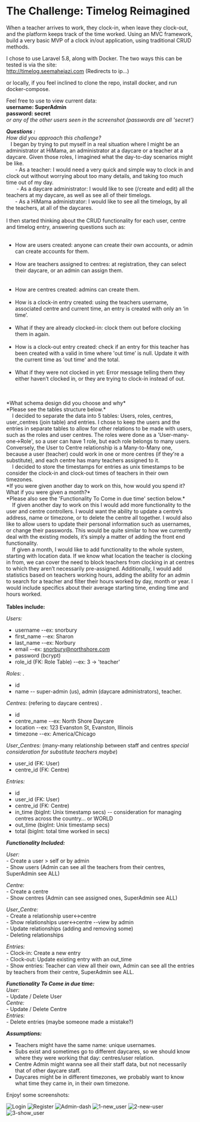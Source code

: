 # The Challenge: Timelog Reimagined

When a teacher arrives to work, they clock-in, when leave they clock-out, and the platform keeps track of the time worked. 
Using an MVC framework, build a very basic MVP of a clock in/out application, using traditional CRUD methods.

I chose to use Laravel 5.8, along with Docker.
The two ways this can be tested is via the site:  
        http://timelog.seemahejazi.com  (Redirects to ip...)
        
or locally, if you feel inclined to clone the repo, install docker, and run docker-compose.

Feel free to use to view current data:   
<strong> 
username: SuperAdmin   
password: secret
</strong>      
*or any of the other users seen in the screenshot (passwords are all 'secret')*

<strong>*Questions :*</strong>  <br>
*How did you approach this challenge?*   <br>
&nbsp;&nbsp;&nbsp;I began by trying to put myself in a real situation where I might be an administrator at HiMama, an administrator at a daycare or a teacher at a daycare. Given those roles, I imagined what the day-to-day scenarios might be like.<br>
&nbsp;&nbsp;&nbsp;&nbsp;&nbsp;&nbsp;- As a teacher: I would need a very quick and simple way to clock in and clock out without worrying about too many details, and taking too much time out of my day. <br>
   &nbsp;&nbsp;&nbsp;&nbsp;&nbsp;&nbsp; - As a daycare administrator: I would like to see (/create and edit) all the teachers at my daycare, as well as see all of their timelogs.  <br>
    &nbsp;&nbsp;&nbsp;&nbsp;&nbsp;&nbsp;- As a HiMama administrator: I would like to see all the timelogs, by all the teachers, at all of the daycares.  <br>
<br>
I then started thinking about the CRUD functionality for each user, centre and timelog entry, answering questions such as:  
   &nbsp;&nbsp;&nbsp;&nbsp;&nbsp;&nbsp; 
- How are users created: anyone can create their own accounts, or admin can create accounts for them.  <br>
    &nbsp;&nbsp;&nbsp;&nbsp;&nbsp;&nbsp;
- How are teachers assigned to centres: at registration, they can select their daycare, or an admin can assign them. <br>  
    &nbsp;&nbsp;&nbsp;&nbsp;&nbsp;&nbsp;
- How are centres created: admins can create them.  <br>
    &nbsp;&nbsp;&nbsp;&nbsp;&nbsp;&nbsp;
- How is a clock-in entry created: using the teachers username, associated centre and current time, an entry is created with only an ‘in time’.  <br>
    &nbsp;&nbsp;&nbsp;&nbsp;&nbsp;&nbsp;
- What if they are already clocked-in: clock them out before clocking them in again.  <br>
    &nbsp;&nbsp;&nbsp;&nbsp;&nbsp;&nbsp;
- How is a clock-out entry created: check if an entry for this teacher has been created with a valid in time where 'out time’ is null. Update it with the current time as 'out time' and the total.   <br>
    &nbsp;&nbsp;&nbsp;&nbsp;&nbsp;&nbsp;
- What if they were not clocked in yet: Error message telling them they either haven’t clocked in, or they are trying to clock-in instead of out. 
<br>
<br>
*What schema design did you choose and why* <br>
    *Please see the tables structure below.*
<br>
&nbsp;&nbsp;&nbsp;
    I decided to separate the data into 5 tables: Users, roles, centres, user_centres (join table) and entries. I chose to keep the users and the entries in separate tables to allow for other relations to be made with users, such as the roles and user centres. The roles were done as a 'User-many-one->Role', so a user can have 1 role, but each role belongs to many users. Conversely, the User to Centre relationship is a Many-to-Many one, because a user (teacher) could work in one or more centres (if they're a substitute), and each centre has many teachers assigned to it.
<br>
&nbsp;&nbsp;&nbsp;
    I decided to store the timestamps for entries as unix timestamps to be consider the clock-in and clock-out times of teachers in their own timezones.   
 
<br>    
*If you were given another day to work on this, how would you spend it? What if you were
given a month?* 
<br>
    *Please also see the 'Functionality To Come in due time' section below.* 
    <br>
&nbsp;&nbsp;&nbsp;
If given another day to work on this I would add more functionality to the user and centre controllers. I would want the ability to update a centre’s address, name or timezone, or to delete the centre all together. I would also like to allow users to update their personal information such as usernames, or change their passwords. This would be quite similar to how we currently deal with the existing models, it’s simply a matter of adding the front end functionality. 
<br>
&nbsp;&nbsp;&nbsp;
If given a month, I would like to add functionality to the whole system, starting with location data. If we know what location the teacher is clocking in from, we can cover the need to block teachers from clocking in at centres to which they aren’t necessarily pre-assigned. Additionally, I would add statistics based on teachers working hours, adding the ability for an admin to search for a teacher and filter their hours worked by day, month or year. I would include specifics about their average starting time, ending time and hours worked.
<br>
<br>
<strong>Tables include:</strong> 

*Users:*
  - username                    --ex: snorbury
  - first_name                  --ex: Sharon
  - last_name                   --ex: Norbury
  - email                       --ex: snorbury@northshore.com
  - password (bcrypt)             
  - role_id (FK: Role Table)    --ex: 3 -> 'teacher'
  
*Roles:* . 
  - id
  - name          -- super-admin (us), admin (daycare administrators), teacher.
  
*Centres:*  (refering to daycare centres) . 
  - id
  - centre_name   --ex: North Shore Daycare
  - location      --ex: 123 Evanston St, Evanston, Illinois
  - timezone      --ex: America/Chicago
    
*User_Centres:* (many-many relationship between staff and centres *special consideration for substitute teachers maybe*)  
  - user_id (FK: User)
  - centre_id (FK: Centre)
    
*Entries:*
  - id
  - user_id   (FK: User)
  - centre_id (FK: Centre)
  - in_time   (bigInt: Unix timestamp secs)   -- consideration for managing centres across the country... or WORLD 
  - out_time  (bigInt: Unix timestamp secs)
  - total     (bigInt: total time worked in secs)
    
<strong>*Functionality Included:*</strong>  

  *User:*  
    - Create a user > self or by admin   
    - Show users (Admin can see all the teachers from their centres, SuperAdmin see ALL)
    
  *Centre:*  
    - Create a centre   
    - Show centres (Admin can see assigned ones, SuperAdmin see ALL)
    
  *User_Centre:*  
    - Create a relationship user<->centre  
    - Show relationships user<->centre --view by admin  
    - Update relationships (adding and removing some)  
    - Deleting relationships
    
  *Entries:*  
    - Clock-in: Create a new entry  
    - Clock-out: Update existing entry with an out_time  
    - Show entries: Teacher can view all their own, Admin can see all the entries by teachers from their centre, SuperAdmin see ALL.

<strong>*Functionality To Come in due time:*</strong>  
  *User:*  
        - Update / Delete User   
  *Centre:*   
        - Update / Delete Centre   
  *Entries:*   
        - Delete entries (maybe someone made a mistake?)

 

  <strong>*Assumptions:*</strong>  
  - Teachers might have the same name: unique usernames.   
  - Subs exist and sometimes go to different daycares, so we should know where they were working that day: centres/user relation.  
  - Centre Admin might wanna see all their staff data, but not necessarily that of other daycare staff.   
  - Daycares might be in different timezones, we probably want to know what time they came in, in their own timezone.   




  Enjoy! some screenshots:  

![Login](https://user-images.githubusercontent.com/10931672/65635154-c5a87a80-dfad-11e9-8fdc-e686e32902e6.png)
![Register](https://user-images.githubusercontent.com/10931672/65635202-deb12b80-dfad-11e9-8061-5b0ce64a4dfb.png)
![Admin-dash](https://user-images.githubusercontent.com/10931672/65635242-f38dbf00-dfad-11e9-973d-d2eab83894bd.png)
![1-new_user](https://user-images.githubusercontent.com/10931672/65635313-14eeab00-dfae-11e9-88a0-c82b46b5d2bd.png)
![2-new-user](https://user-images.githubusercontent.com/10931672/65635314-15874180-dfae-11e9-8df9-7c13df3553f3.png)
![3-show_user](https://user-images.githubusercontent.com/10931672/65635316-15874180-dfae-11e9-9d43-18353bef63ae.png)

 
  
  

